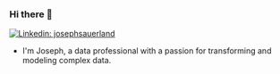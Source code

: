 ### Hi there 👋

<a href="[https://www.linkedin.com/in/josephsauerland/](https://www.linkedin.com/in/josephsauerland/)" rel="nofollow"><img src="https://camo.githubusercontent.com/767b5fa39601474a6fc14f266239fa0583b8a5e2dbb792373b69e80517e24dc4/68747470733a2f2f696d672e736869656c64732e696f2f62616467652f2d4d616e75656c2532304c616e672d626c75653f7374796c653d666c61742d737175617265266c6f676f3d4c696e6b6564696e266c6f676f436f6c6f723d7768697465266c696e6b3d68747470733a2f2f7777772e6c696e6b6564696e2e636f6d2f696e2f6d616e75656c2d6c616e672f" alt="Linkedin: josephsauerland" data-canonical-src="https://img.shields.io/badge/-Joseph%20Sauerland-blue?style=flat-square&amp;logo=Linkedin&amp;logoColor=white&amp;link=[https://www.linkedin.com/in/manuel-lang/](https://www.linkedin.com/in/josephsauerland/)" style="max-width: 100%;"></a>

- I'm Joseph, a data professional with a passion for transforming and modeling complex data. 

<!--
**jsauerland/jsauerland** is a ✨ _special_ ✨ repository because its `README.md` (this file) appears on your GitHub profile.

Here are some ideas to get you started:

- 🔭 I’m currently working on ...
- 🌱 I’m currently learning ...
- 👯 I’m looking to collaborate on ...
- 🤔 I’m looking for help with ...
- 💬 Ask me about ...
- 📫 How to reach me: ...
- 😄 Pronouns: ...
- ⚡ Fun fact: ...
-->
